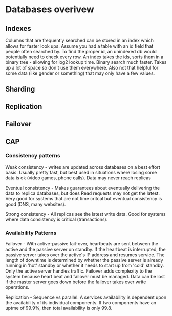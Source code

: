 # Databases overivew

## Indexes

Columns that are frequently searched can be stored in an index which allows for faster look ups. Assume you had a table with an id field that people often searched by. To find the proper id, an unindexed db would potentially need to check every row. An index takes the ids, sorts them in a binary tree - allowing for log2 lookup time. Binary search much faster. Takes up a lot of space so don't use them everywhere. Also not that helpful for some data (like gender or something) that may only have a few values.

## Sharding

## Replication

## Failover

## CAP

### Consistency patterns

Weak consistency - writes are updated across databases on a best effort basis.
Usually pretty fast, but best used in situations where losing some data is ok (video games, phone calls). Data may never reach replicas

Eventual consistency - Makes guarantees about eventually delivering the data
to replica databases, but does Read requests may not get the latest. Very good for systems that are not time critcal but eventual consistency is good (DNS, many websites).

Strong consistency - All replicas see the latest write data. Good for systems where data consistency is critical (transactions).

### Availability Patterns

Failover - With active-passive fail-over, heartbeats are sent between the active and the passive server on standby. If the heartbeat is interrupted, the passive server takes over the active's IP address and resumes service.
The length of downtime is determined by whether the passive server is already running in 'hot' standby or whether it needs to start up from 'cold' standby. Only the active server handles traffic.
Failover adds complexity to the system because heart beat and failover must be managed. Data can be lost if the master server goes down before the failover takes over write operations.

Replication - Sequence vs parallel. A services availability is dependent upon the availability of its individual components. If two components have an uptme of 99.9%, then total availability is only 99.8.
